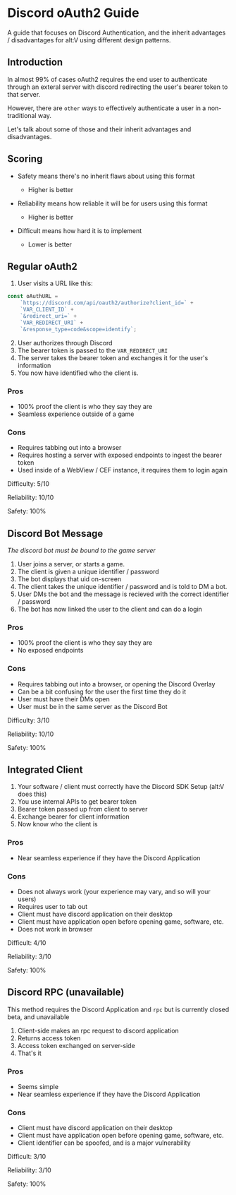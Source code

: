 # Discord oAuth2 Guide

A guide that focuses on Discord Authentication, and the inherit advantages / disadvantages for alt:V using different design patterns.

## Introduction

In almost 99% of cases oAuth2 requires the end user to authenticate through an exteral server with discord redirecting the user's bearer token to that server.

However, there are `other` ways to effectively authenticate a user in a non-traditional way.

Let's talk about some of those and their inherit advantages and disadvantages.

## Scoring

- Safety means there's no inherit flaws about using this format
    - Higher is better

- Reliability means how reliable it will be for users using this format
    - Higher is better

- Difficult means how hard it is to implement
    - Lower is better

  
## Regular oAuth2

1. User visits a URL like this:
```ts
const oAuthURL =
    `https://discord.com/api/oauth2/authorize?client_id=` +
    `VAR_CLIENT_ID` +
    `&redirect_uri=` +
    `VAR_REDIRECT_URI` +
    `&response_type=code&scope=identify`;
```
2. User authorizes through Discord
3. The bearer token is passed to the `VAR_REDIRECT_URI`
4. The server takes the bearer token and exchanges it for the user's information
5. You now have identified who the client is.

### Pros

- 100% proof the client is who they say they are
- Seamless experience outside of a game

### Cons

- Requires tabbing out into a browser
- Requires hosting a server with exposed endpoints to ingest the bearer token
- Used inside of a WebView / CEF instance, it requires them to login again

Difficulty: 5/10

Reliability: 10/10

Safety: 100%

## Discord Bot Message

_The discord bot must be bound to the game server_

1. User joins a server, or starts a game.
2. The client is given a unique identifier / password
3. The bot displays that uid on-screen
4. The client takes the unique identifier / password and is told to DM a bot.
5. User DMs the bot and the message is recieved with the correct identifier / password
6. The bot has now linked the user to the client and can do a login

### Pros

- 100% proof the client is who they say they are
- No exposed endpoints

### Cons

- Requires tabbing out into a browser, or opening the Discord Overlay
- Can be a bit confusing for the user the first time they do it
- User must have their DMs open
- User must be in the same server as the Discord Bot

Difficulty: 3/10

Reliability: 10/10

Safety: 100%

## Integrated Client

1. Your software / client must correctly have the Discord SDK Setup (alt:V does this)
2. You use internal APIs to get bearer token
3. Bearer token passed up from client to server
4. Exchange bearer for client information
5. Now know who the client is

### Pros

- Near seamless experience if they have the Discord Application

### Cons

- Does not always work (your experience may vary, and so will your users)
- Requires user to tab out
- Client must have discord application on their desktop
- Client must have application open before opening game, software, etc.
- Does not work in browser

Difficult: 4/10

Reliability: 3/10

Safety: 100%

## Discord RPC (unavailable)

This method requires the Discord Application and `rpc` but is currently closed beta, and unavailable

1. Client-side makes an rpc request to discord application
2. Returns access token
3. Access token exchanged on server-side
4. That's it

### Pros

- Seems simple
- Near seamless experience if they have the Discord Application

### Cons

- Client must have discord application on their desktop
- Client must have application open before opening game, software, etc.
- Client identifier can be spoofed, and is a major vulnerability

Difficult: 3/10

Reliability: 3/10

Safety: 100%
